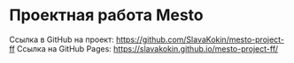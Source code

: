 # Проектная работа Mesto
Ссылка в GitHub на проект: https://github.com/SlavaKokin/mesto-project-ff
Ссылка на GitHub Pages: https://slavakokin.github.io/mesto-project-ff/